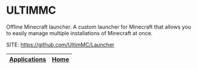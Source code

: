 # ULTIMMC

 Offline Minecraft launcher. A custom launcher for Minecraft that allows you to easily manage multiple installations of Minecraft at once.

 SITE: https://github.com/UltimMC/Launcher

 | [Applications](https://portable-linux-apps.github.io/apps.html) | [Home](https://portable-linux-apps.github.io)
 | --- | --- |
